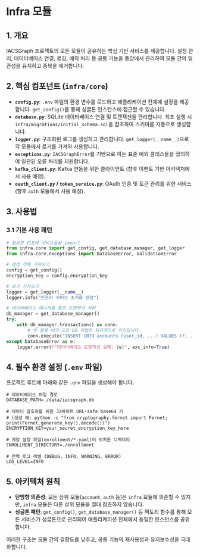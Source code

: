 # Infra 모듈

## 1. 개요

IACSGraph 프로젝트의 모든 모듈이 공유하는 핵심 기반 서비스를 제공합니다. 설정 관리, 데이터베이스 연결, 로깅, 예외 처리 등 공통 기능을 중앙에서 관리하여 모듈 간의 일관성을 유지하고 중복을 제거합니다.

## 2. 핵심 컴포넌트 (`infra/core`)

- **`config.py`**: `.env` 파일의 환경 변수를 로드하고 애플리케이션 전체에 설정을 제공합니다. `get_config()`를 통해 싱글톤 인스턴스에 접근할 수 있습니다.
- **`database.py`**: SQLite 데이터베이스 연결 및 트랜잭션을 관리합니다. 최초 실행 시 `infra/migrations/initial_schema.sql`을 참조하여 스키마를 자동으로 생성합니다.
- **`logger.py`**: 구조화된 로그를 생성하고 관리합니다. `get_logger(__name__)`으로 각 모듈에서 로거를 가져와 사용합니다.
- **`exceptions.py`**: `IACSGraphError`를 기반으로 하는 표준 예외 클래스들을 정의하여 일관된 오류 처리를 지원합니다.
- **`kafka_client.py`**: Kafka 연동을 위한 클라이언트 (향후 이벤트 기반 아키텍처에서 사용 예정).
- **`oauth_client.py` / `token_service.py`**: OAuth 인증 및 토큰 관리를 위한 서비스 (향후 `auth` 모듈에서 사용 예정).

## 3. 사용법

### 3.1 기본 사용 패턴

```python
# 필요한 인프라 서비스들을 import
from infra.core import get_config, get_database_manager, get_logger
from infra.core.exceptions import DatabaseError, ValidationError

# 설정 객체 가져오기
config = get_config()
encryption_key = config.encryption_key

# 로거 가져오기
logger = get_logger(__name__)
logger.info("인프라 서비스 초기화 완료")

# 데이터베이스 매니저를 통한 트랜잭션 처리
db_manager = get_database_manager()
try:
    with db_manager.transaction() as conn:
        # 이 블록 내의 모든 DB 작업은 원자적으로 처리됩니다.
        conn.execute("INSERT INTO accounts (user_id, ...) VALUES (?, ...)", ("test_user", ...))
except DatabaseError as e:
    logger.error(f"데이터베이스 트랜잭션 실패: {e}", exc_info=True)

```

## 4. 필수 환경 설정 (`.env` 파일)

프로젝트 루트에 아래와 같은 `.env` 파일을 생성해야 합니다.

```env
# 데이터베이스 파일 경로
DATABASE_PATH=./data/iacsgraph.db

# 데이터 암호화를 위한 32바이트 URL-safe base64 키
# (생성 예: python -c "from cryptography.fernet import Fernet; print(Fernet.generate_key().decode())")
ENCRYPTION_KEY=your_secret_encryption_key_here

# 계정 설정 파일(enrollment/*.yaml)이 위치한 디렉터리
ENROLLMENT_DIRECTORY=./enrollment

# 전역 로그 레벨 (DEBUG, INFO, WARNING, ERROR)
LOG_LEVEL=INFO
```

## 5. 아키텍처 원칙

- **단방향 의존성**: 모든 상위 모듈(`account`, `auth` 등)은 `infra` 모듈에 의존할 수 있지만, `infra` 모듈은 다른 상위 모듈을 절대 참조하지 않습니다.
- **싱글톤 패턴**: `get_config()`, `get_database_manager()` 등 팩토리 함수를 통해 모든 서비스가 싱글톤으로 관리되어 애플리케이션 전체에서 동일한 인스턴스를 공유합니다.

이러한 구조는 모듈 간의 결합도를 낮추고, 공통 기능의 재사용성과 유지보수성을 극대화합니다.

